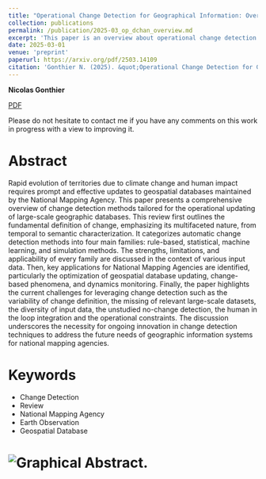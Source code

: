 ```yaml
---
title: "Operational Change Detection for Geographical Information: Overview and Challenges"
collection: publications
permalink: /publication/2025-03_op_dchan_overview.md
excerpt: 'This paper is an overview about operational change detection.'
date: 2025-03-01
venue: 'preprint'
paperurl: https://arxiv.org/pdf/2503.14109
citation: 'Gonthier N. (2025). &quot;Operational Change Detection for Geographical Information: Overview and Challenges&quot; <i>preprint</i>.'
---
```


 **Nicolas Gonthier**
 
[PDF](https://arxiv.org/pdf/2503.14109) 

Please do not hesitate to contact me if you have any comments on this work in progress with a view to improving it.

Abstract
======

Rapid evolution of territories due to climate change and human impact requires prompt and effective updates to geospatial databases maintained by the National Mapping Agency. This paper presents a comprehensive overview of change detection methods tailored for the operational updating of large-scale geographic databases. This review first outlines the fundamental definition of change, emphasizing its multifaceted nature, from temporal to semantic characterization. It categorizes automatic change detection methods into four main families: rule-based, statistical, machine learning, and simulation methods. The strengths, limitations, and applicability of every family are discussed in the context of various input data. Then, key applications for National Mapping Agencies are identified, particularly the optimization of geospatial database updating, change-based phenomena, and dynamics monitoring. Finally, the paper highlights the current challenges for leveraging change detection such as the variability of change definition, the missing of relevant large-scale datasets, the diversity of input data, the unstudied no-change detection, the human in the loop integration and the operational constraints. The discussion underscores the necessity for ongoing innovation in change detection techniques to address the future needs of geographic information systems for national mapping agencies.

Keywords
======
* Change Detection
* Review
* National Mapping Agency
* Earth Observation
* Geospatial Database

# ![Graphical Abstract.](https://ngonthier.github.io/images/GraphicalAbstract_DCHAN.jpg)
